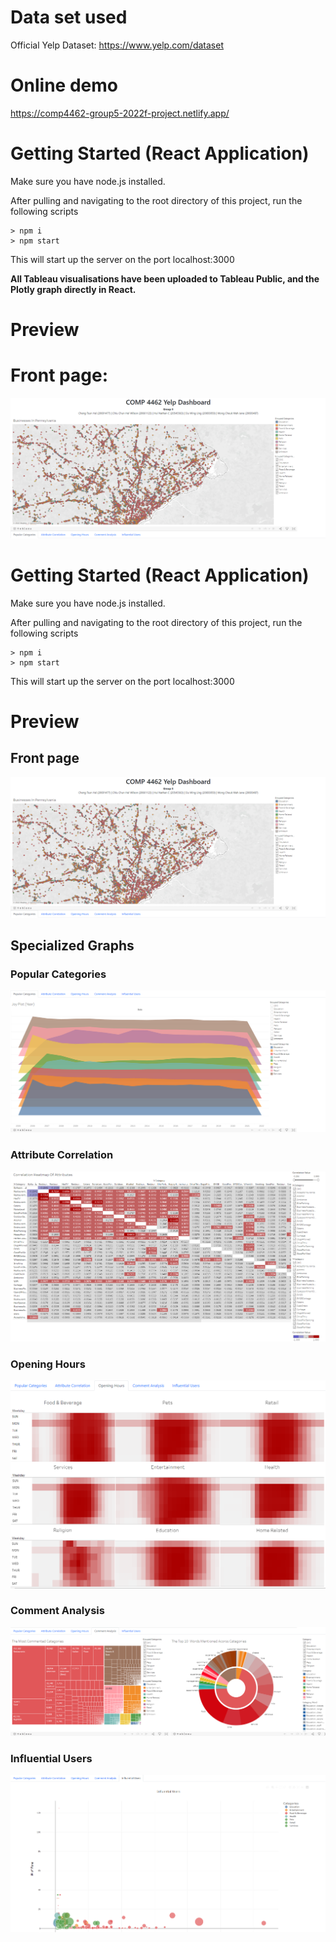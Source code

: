 # Data set used
Official Yelp Dataset: https://www.yelp.com/dataset 

# Online demo 
https://comp4462-group5-2022f-project.netlify.app/

# Getting Started (React Application)

Make sure you have node.js installed.

After pulling and navigating to the root directory of this project, run the following scripts

```
> npm i
> npm start
```

This will start up the server on the port localhost:3000

**All Tableau visualisations have been uploaded to Tableau Public, and the Plotly graph directly in React.**

# Preview

# Front page:

![123](/screenshots/frontpage_map.png)

# Getting Started (React Application)

Make sure you have node.js installed.

After pulling and navigating to the root directory of this project, run the following scripts

```
> npm i
> npm start
```

This will start up the server on the port localhost:3000

# Preview

## Front page

![Front page](/screenshots/frontpage_map.png)

## Specialized Graphs

### Popular Categories

![Popular Categories](/screenshots/popular_categories.png)

### Attribute Correlation

![Attribute Correlation](/screenshots/attribute_correlation.png)

### Opening Hours

![Opening Hours](/screenshots/opening_hours.png)

### Comment Analysis

![Comment Analysis](/screenshots/comment_analysis.png)

### Influential Users

![Influential Users](/screenshots/influential_users.png)
